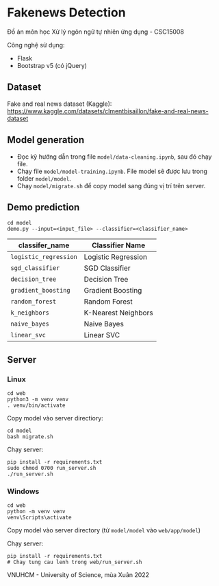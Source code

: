 # Fakenews Detection
Đồ án môn học Xử lý ngôn ngữ tự nhiên ứng dụng - CSC15008

Công nghệ sử dụng:
- Flask
- Bootstrap v5 (có jQuery)

## Dataset
Fake and real news dataset (Kaggle): https://www.kaggle.com/datasets/clmentbisaillon/fake-and-real-news-dataset

## Model generation
- Đọc kỹ hướng dẫn trong file `model/data-cleaning.ipynb`, sau đó chạy file.
- Chạy file `model/model-training.ipynb`. File model sẽ được lưu trong folder `model/model`.
- Chạy `model/migrate.sh` để copy model sang đúng vị trí trên server.

## Demo prediction
```
cd model
demo.py --input=<input_file> --classifier=<classifier_name>
```

|classifer_name|Classifier Name|
|--------------|---------------|
|`logistic_regression`|Logistic Regression|
|`sgd_classifier`|SGD Classifier|
|`decision_tree`|Decision Tree|
|`gradient_boosting`|Gradient Boosting|
|`random_forest`|Random Forest|
|`k_neighbors`|K-Nearest Neighbors|
|`naive_bayes`|Naive Bayes|
|`linear_svc`|Linear SVC|

## Server

### Linux
```
cd web
python3 -m venv venv
. venv/bin/activate
```

Copy model vào server directiory:
```
cd model
bash migrate.sh
```

Chạy server:
```
pip install -r requirements.txt
sudo chmod 0700 run_server.sh
./run_server.sh
```

### Windows
```
cd web
python -m venv venv
venv\Scripts\activate
```

Copy model vào server directory (từ `model/model` vào `web/app/model`)

Chạy server:
```
pip install -r requirements.txt
# Chay tung cau lenh trong web/run_server.sh
```

VNUHCM - University of Science, mùa Xuân 2022

